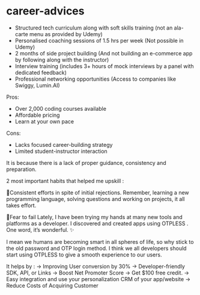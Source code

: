 # career-advices

- Structured tech curriculum along with soft skills training (not an ala-carte menu as provided by Udemy)
- Personalised coaching sessions of 1.5 hrs per week (Not possible in Udemy)
- 2 months of side project building (And not building an e-commerce app by following along with the instructor)
- Interview training (includes 3+ hours of mock interviews by a panel with dedicated feedback)
- Professional networking opportunities (Access to companies like Swiggy, Lumin.AI)

Pros:

- Over 2,000 coding courses available
- Affordable pricing
- Learn at your own pace

Cons:
- Lacks focused career-building strategy
- Limited student-instructor interaction


It is because there is a lack of proper guidance, consistency and preparation.

2 most important habits that helped me upskill :

🔹Consistent efforts in spite of initial rejections. 
Remember, learning a new programming language, solving questions and working on projects, it all takes effort.

🔹Fear to fail
Lately, I have been trying my hands at many new tools and platforms as a developer. I discovered and created apps using OTPLESS . One word, it’s wonderful. ✨

I mean we humans are becoming smart in all spheres of life, so why stick to the old password and OTP login method. I think we all developers should start using OTPLESS to give a smooth experience to our users.

It helps by :
→ Improving User conversion by 30%
→ Developer-friendly SDK, API, or Links
→ Boost Net Promoter Score
→ Get $100 free credit.
→ Easy integration and use your personalization CRM of your app/website
→ Reduce Costs of Acquiring Customer

